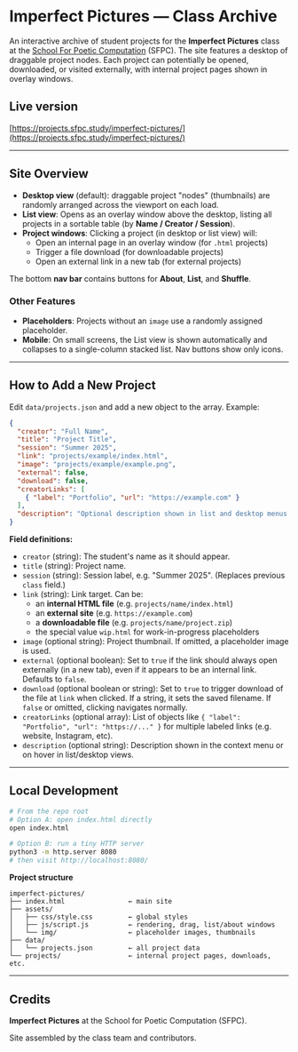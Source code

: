 # Imperfect Pictures — Class Archive

An interactive archive of student projects for the **Imperfect Pictures** class at the [School For Poetic Computation](https://sfpc.study/) (SFPC). The site features a desktop of draggable project nodes. Each project can potentially be opened, downloaded, or visited externally, with internal project pages shown in overlay windows.

## Live version

[https://projects.sfpc.study/imperfect-pictures/](https://projects.sfpc.study/imperfect-pictures/)

---

## Site Overview

- **Desktop view** (default): draggable project "nodes" (thumbnails) are randomly arranged across the viewport on each load.
- **List view**: Opens as an overlay window above the desktop, listing all projects in a sortable table (by **Name / Creator / Session**).
- **Project windows**: Clicking a project (in desktop or list view) will:
    - Open an internal page in an overlay window (for `.html` projects)
    - Trigger a file download (for downloadable projects)
    - Open an external link in a new tab (for external projects)

The bottom **nav bar** contains buttons for **About**, **List**, and **Shuffle**.

### Other Features
- **Placeholders**: Projects without an `image` use a randomly assigned placeholder.
- **Mobile**: On small screens, the List view is shown automatically and collapses to a single-column stacked list. Nav buttons show only icons.

---

## How to Add a New Project

Edit `data/projects.json` and add a new object to the array. Example:

```json
{
  "creator": "Full Name",
  "title": "Project Title",
  "session": "Summer 2025",
  "link": "projects/example/index.html",
  "image": "projects/example/example.png",
  "external": false,
  "download": false,
  "creatorLinks": [
    { "label": "Portfolio", "url": "https://example.com" }
  ],
  "description": "Optional description shown in list and desktop menus."
}
```

**Field definitions:**
- `creator` (string): The student's name as it should appear.
- `title` (string): Project name.
- `session` (string): Session label, e.g. "Summer 2025". (Replaces previous `class` field.)
- `link` (string): Link target. Can be:
    - an **internal HTML file** (e.g. `projects/name/index.html`)
    - an **external site** (e.g. `https://example.com`)
    - a **downloadable file** (e.g. `projects/name/project.zip`)
    - the special value `wip.html` for work-in-progress placeholders
- `image` (optional string): Project thumbnail. If omitted, a placeholder image is used.
- `external` (optional boolean): Set to `true` if the link should always open externally (in a new tab), even if it appears to be an internal link. Defaults to `false`.
- `download` (optional boolean or string): Set to `true` to trigger download of the file at `link` when clicked. If a string, it sets the saved filename. If `false` or omitted, clicking navigates normally.
- `creatorLinks` (optional array): List of objects like `{ "label": "Portfolio", "url": "https://..." }` for multiple labeled links (e.g. website, Instagram, etc).
- `description` (optional string): Description shown in the context menu or on hover in list/desktop views.

---

## Local Development

```bash
# From the repo root
# Option A: open index.html directly
open index.html

# Option B: run a tiny HTTP server
python3 -m http.server 8080
# then visit http://localhost:8080/
```

**Project structure**
```
imperfect-pictures/
├── index.html                ← main site
├── assets/
│   ├── css/style.css         ← global styles
│   ├── js/script.js          ← rendering, drag, list/about windows
│   └── img/                  ← placeholder images, thumbnails
├── data/
│   └── projects.json         ← all project data
└── projects/                 ← internal project pages, downloads, etc.
```

---

## Credits

**Imperfect Pictures** at the School for Poetic Computation (SFPC).

Site assembled by the class team and contributors.
